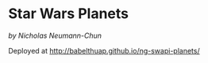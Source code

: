 # Star Wars Planets

_by Nicholas Neumann-Chun_

Deployed at http://babelthuap.github.io/ng-swapi-planets/
